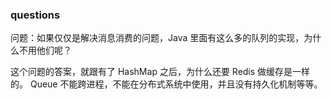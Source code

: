 ### questions

问题：如果仅仅是解决消息消费的问题，Java 里面有这么多的队列的实现，为什么不用他们呢？

这个问题的答案，就跟有了 HashMap 之后，为什么还要 Redis 做缓存是一样的。
Queue 不能跨进程，不能在分布式系统中使用，并且没有持久化机制等等。
